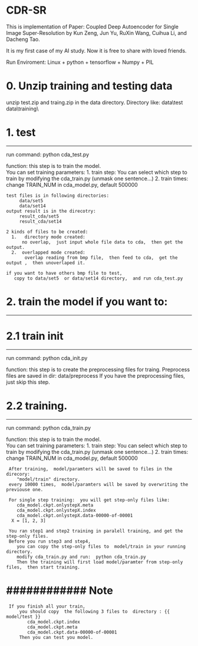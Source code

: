 # CDR-SR

This is implementation of Paper:
    Coupled Deep Autoencoder for Single Image Super-Resolution 
    by Kun Zeng, Jun Yu,  RuXin Wang, Cuihua Li, and Dacheng Tao.

It is my first case of my AI study.  Now it is free to share with loved friends. 


Run Enviroment:
   Linux + python + tensorflow + Numpy + PIL

# 0. Unzip training and testing data 
  unzip test.zip and traing.zip in the data directory.
  Directory like:
     data\test\
     data\training\

# 1.  test
-----------------------------------------------------------------
   run command:
     python cda_test.py

   function: 
     this step is to train the model.  
     You can set training parameters:
     1. train step:
         You can select which step to train by modifying the cda_train.py (unmask one sentence...)
     2. train times:
         change TRAIN_NUM in cda_model.py, default 500000     
    
    test files is in following directories:
         data/set5
         data/set14
    output result is in the direcotry:
         result_cda/set5
         result_cda/set14
    
    2 kinds of files to be created:
      1.   directory mode created: 
          no overlap,  just input whole file data to cda,  then get the output.
      2.  overlapped mode created:
           overlap reading from bmp file,  then feed to cda,  get the output ,  then unoverlaped it.

    if you want to have others bmp file to test,  
       copy to data/set5  or data/set14 directory,  and run cda_test.py


# 2.  train the model  if you want to: 
-----------------------------------------------------------------

# 2.1  train init
--------------------------------------------
   run command:
      python cda_init.py
 
   function: 
     this step is to create the preprocessing files for traing.
     Preprocess files are saved in dir:  data/preprocess
     If you have the preprocessing files,  just skip this step.


# 2.2  training.
--------------------------------------------
   run command:
      python cda_train.py
 
   function: 
     this step is to train the model.  
     You can set training parameters:
     1. train step:
         You can select which step to train by modifying the cda_train.py (unmask one sentence...)
     2. train times:
         change TRAIN_NUM in cda_model.py, default 500000     
     
     After training,  model/paramters will be saved to files in the direcory:
        "model/train" directory.
     every 10000 times,  model/paramters will be saved by overwriting the previouse one.
     
     For single step training:  you will get step-only files like: 
        cda_model.ckpt.onlystepX.meta
        cda_model.ckpt.onlystepX.index
        cda_model.ckpt.onlystepX.data-00000-of-00001
      X = [1, 2, 3]

     You ran step1 and step2 training in paralell training, and get the step-only files.
     Before you run step3 and step4,  
        you can copy the step-only files to  model/train in your running directory.
        modify cda_train.py and run:  python cda_train.py
        Then the training will first load model/paramter from step-only files,  then start training.
      
#     ############ Note ###################
     If you finish all your train,  
         you should copy  the following 3 files to  directory : {{ model/test }}
            cda_model.ckpt.index
            cda_model.ckpt.meta
            cda_model.ckpt.data-00000-of-00001
         Then you can test you model.
                   



